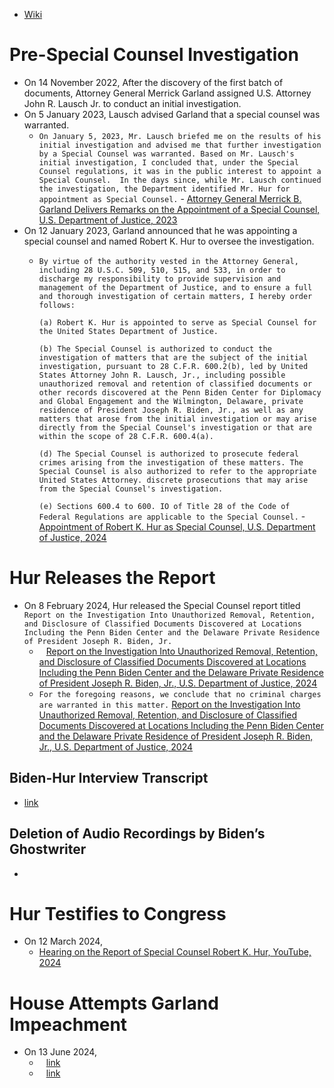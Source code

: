 - [Wiki](https://en.wikipedia.org/wiki/Joe_Biden_classified_documents_incident)
# Pre-Special Counsel Investigation
- On 14 November 2022, After the discovery of the first batch of documents, Attorney General Merrick Garland assigned U.S. Attorney John R. Lausch Jr. to conduct an initial investigation.
- On 5 January 2023, Lausch advised Garland that a special counsel was warranted.
	- `On January 5, 2023, Mr. Lausch briefed me on the results of his initial investigation and advised me that further investigation by a Special Counsel was warranted. Based on Mr. Lausch's initial investigation, I concluded that, under the Special Counsel regulations, it was in the public interest to appoint a Special Counsel.  In the days since, while Mr. Lausch continued the investigation, the Department identified Mr. Hur for appointment as Special Counsel.` - [Attorney General Merrick B. Garland Delivers Remarks on the Appointment of a Special Counsel, U.S. Department of Justice, 2023](https://www.justice.gov/opa/speech/attorney-general-merrick-b-garland-delivers-remarks-appointment-special-counsel-0)
- On 12 January 2023, Garland announced that he was appointing a special counsel and named Robert K. Hur to oversee the investigation.
	- `By virtue of the authority vested in the Attorney General, including 28 U.S.C. 509, 510, 515, and 533, in order to discharge my responsibility to provide supervision and management of the Department of Justice, and to ensure a full and thorough investigation of certain matters, I hereby order follows:`
	  
	  `(a) Robert K. Hur is appointed to serve as Special Counsel for the United States Department of Justice.`
	  
	  `(b) The Special Counsel is authorized to conduct the investigation of matters that are the subject of the initial investigation, pursuant to 28 C.F.R. 600.2(b), led by United States Attorney John R. Lausch, Jr., including possible unauthorized removal and retention of classified documents or other records discovered at the Penn Biden Center for Diplomacy and Global Engagement and the Wilmington, Delaware, private residence of President Joseph R. Biden, Jr., as well as any matters that arose from the initial investigation or may arise directly from the Special Counsel's investigation or that are within the scope of 28 C.F.R. 600.4(a).`
	  
	  `(d) The Special Counsel is authorized to prosecute federal crimes arising from the investigation of these matters. The Special Counsel is also authorized to refer to the appropriate United States Attorney. discrete prosecutions that may arise from the Special Counsel's investigation.`
	  
	  `(e) Sections 600.4 to 600. IO of Title 28 of the Code of Federal Regulations are applicable to the Special Counsel.` - [Appointment of Robert K. Hur as Special Counsel, U.S. Department of Justice, 2024](https://www.justice.gov/opa/press-release/file/1562301/dl)
# Hur Releases the Report
- On 8 February 2024, Hur released the Special Counsel report titled `Report on the Investigation Into Unauthorized Removal, Retention, and Disclosure of Classified Documents Discovered at Locations Including the Penn Biden Center and the Delaware Private Residence of President Joseph R. Biden, Jr.`
    - ` ` [Report on the Investigation Into Unauthorized Removal, Retention, and Disclosure of Classified Documents Discovered at Locations Including the Penn Biden Center and the Delaware Private Residence of President Joseph R. Biden, Jr., U.S. Department of Justice, 2024](https://www.justice.gov/storage/report-from-special-counsel-robert-k-hur-february-2024.pdf)
    - `For the foregoing reasons, we conclude that no criminal charges are warranted in this matter.` [Report on the Investigation Into Unauthorized Removal, Retention, and Disclosure of Classified Documents Discovered at Locations Including the Penn Biden Center and the Delaware Private Residence of President Joseph R. Biden, Jr., U.S. Department of Justice, 2024](https://www.justice.gov/storage/report-from-special-counsel-robert-k-hur-february-2024.pdf)
## Biden-Hur Interview Transcript
- [link](https://s3.documentcloud.org/documents/24476280/hur1.pdf)
## Deletion of Audio Recordings by Biden’s Ghostwriter
- 
# Hur Testifies to Congress
- On 12 March 2024,
	- [Hearing on the Report of Special Counsel Robert K. Hur, YouTube, 2024](https://www.youtube.com/watch?v=9ptskBAGKOo)
# House Attempts Garland Impeachment
- On 13 June 2024,
	- ` ` [link](https://www.axios.com/2024/06/12/house-votes-merrick-garland-contempt-of-congress)
	- ` ` [link](https://thehill.com/homenews/house/4718115-garland-contempt-doj-memo/)